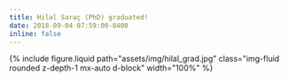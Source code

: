 ```yaml
---
title: Hilal Saraç (PhD) graduated!
date: 2018-09-04 07:59:00-0400
inline: false
---
```


{% include figure.liquid path="assets/img/hilal_grad.jpg" class="img-fluid rounded z-depth-1 mx-auto d-block" width="100%" %}